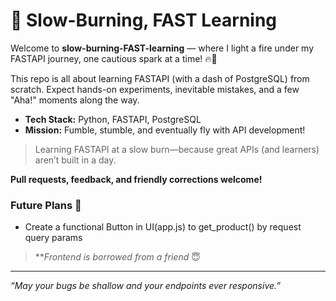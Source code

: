 
# 🚀 Slow-Burning, FAST Learning

Welcome to **slow-burning-FAST-learning** — where I light a fire under my FASTAPI journey, one cautious spark at a time! 🔥🐍

This repo is all about learning FASTAPI (with a dash of PostgreSQL) from scratch. Expect hands-on experiments, inevitable mistakes, and a few "Aha!" moments along the way.

- **Tech Stack:** Python, FASTAPI, PostgreSQL
- **Mission:** Fumble, stumble, and eventually fly with API development!

> Learning FASTAPI at a slow burn—because great APIs (and learners) aren’t built in a day.

**Pull requests, feedback, and friendly corrections welcome!**

### Future Plans 🔮
- Create a functional Button in UI(app.js) to get_product() by request query params

>  *\**Frontend is borrowed from a friend* 😇
---
*“May your bugs be shallow and your endpoints ever responsive.”*
